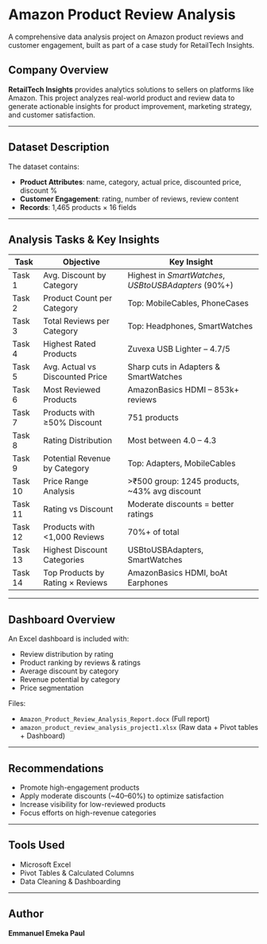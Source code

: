 # Amazon Product Review Analysis

A comprehensive data analysis project on Amazon product reviews and customer engagement, built as part of a case study for RetailTech Insights.

## Company Overview
**RetailTech Insights** provides analytics solutions to sellers on platforms like Amazon. This project analyzes real-world product and review data to generate actionable insights for product improvement, marketing strategy, and customer satisfaction.

---

## Dataset Description
The dataset contains:
- **Product Attributes**: name, category, actual price, discounted price, discount %
-  **Customer Engagement**: rating, number of reviews, review content
-  **Records**: 1,465 products × 16 fields

---

##  Analysis Tasks & Key Insights

| Task | Objective | Key Insight |
|------|-----------|-------------|
| Task 1 | Avg. Discount by Category | Highest in *SmartWatches*, *USBtoUSBAdapters* (90%+) |
| Task 2 | Product Count per Category | Top: MobileCables, PhoneCases |
| Task 3 | Total Reviews per Category | Top: Headphones, SmartWatches |
| Task 4 | Highest Rated Products | Zuvexa USB Lighter – 4.7/5 |
| Task 5 | Avg. Actual vs Discounted Price | Sharp cuts in Adapters & SmartWatches |
| Task 6 | Most Reviewed Products | AmazonBasics HDMI – 853k+ reviews |
| Task 7 | Products with ≥50% Discount | 751 products |
| Task 8 | Rating Distribution | Most between 4.0 – 4.3 |
| Task 9 | Potential Revenue by Category | Top: Adapters, MobileCables |
| Task 10 | Price Range Analysis | >₹500 group: 1245 products, ~43% avg discount |
| Task 11 | Rating vs Discount | Moderate discounts = better ratings |
| Task 12 | Products with <1,000 Reviews | 70%+ of total |
| Task 13 | Highest Discount Categories | USBtoUSBAdapters, SmartWatches |
| Task 14 | Top Products by Rating × Reviews | AmazonBasics HDMI, boAt Earphones |

---

## Dashboard Overview
An Excel dashboard is included with:
- Review distribution by rating
- Product ranking by reviews & ratings
- Average discount by category
- Revenue potential by category
- Price segmentation

 Files:
- `Amazon_Product_Review_Analysis_Report.docx` (Full report)
- `amazon_product_review_analysis_project1.xlsx` (Raw data + Pivot tables + Dashboard)

---

## Recommendations

-  Promote high-engagement products
- Apply moderate discounts (~40–60%) to optimize satisfaction
- Increase visibility for low-reviewed products
-  Focus efforts on high-revenue categories

---

##  Tools Used
- Microsoft Excel
- Pivot Tables & Calculated Columns
- Data Cleaning & Dashboarding

---

## Author
**Emmanuel Emeka Paul**  






